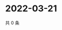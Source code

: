 # 2022-03-21

共 0 条

<!-- BEGIN WEIBO -->
<!-- 最后更新时间 Mon Mar 21 2022 04:12:16 GMT+0800 (China Standard Time) -->

<!-- END WEIBO -->

